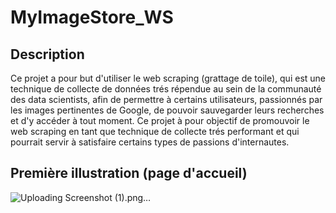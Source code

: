 # MyImageStore_WS
## Description
Ce projet a pour but d'utiliser le web scraping (grattage de toile), qui est une technique de collecte de données trés répendue au sein de la communauté des data scientists, afin de permettre à certains utilisateurs, passionnés par les images pertinentes de Google, de pouvoir sauvegarder leurs recherches et d'y accéder à tout moment. Ce projet à pour objectif de promouvoir le web scraping en tant que technique de collecte trés performant et qui pourrait servir à satisfaire certains types de passions d'internautes.
## Première illustration (page d'accueil)

![Uploading Screenshot (1).png…]()
